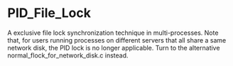# PID_File_Lock
A exclusive file lock synchronization technique in multi-processes.
Note that, for users running processes on different servers that all share a same network disk, the PID lock is no longer applicable. Turn to the alternative normal_flock_for_network_disk.c instead.
